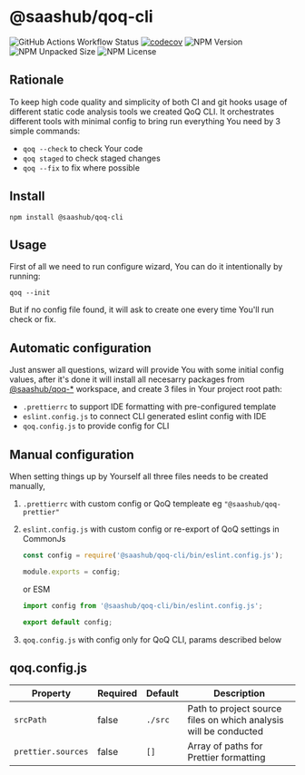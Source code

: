 # @saashub/qoq-cli

![GitHub Actions Workflow Status](https://img.shields.io/github/actions/workflow/status/saashub-it/qoq/main.yml) [![codecov](https://codecov.io/gh/saashub-it/qoq/graph/badge.svg?flag=cli&token=PQ1XAQQ257)](https://codecov.io/gh/saashub-it/qoq/flags/cli) ![NPM Version](https://img.shields.io/npm/v/%40saashub%2Fqoq-cli)
![NPM Unpacked Size](https://img.shields.io/npm/unpacked-size/%40saashub%2Fqoq-cli) ![NPM License](https://img.shields.io/npm/l/%40saashub%2Fqoq-cli)

## Rationale

To keep high code quality and simplicity of both CI and git hooks usage of different static code analysis tools we created QoQ CLI. It orchestrates different tools with minimal config to bring run everything You need by 3 simple commands:
* `qoq --check` to check Your code
* `qoq staged` to check staged changes
* `qoq --fix` to fix where possible

## Install

    npm install @saashub/qoq-cli

## Usage

First of all we need to run configure wizard, You can do it intentionally by running:

    qoq --init

But if no config file found, it will ask to create one every time You'll run check or fix. 

## Automatic configuration

Just answer all questions, wizard will provide You with some initial config values, after it's done it will install all necesarry packages from [@saashub/qoq-*]((https://www.npmjs.com/search?q=%40saashub%2Fqoq-)) workspace, and create 3 files in Your project root path:
* `.prettierrc` to support IDE formatting with pre-configured template
* `eslint.config.js` to connect CLI generated eslint config with IDE
* `qoq.config.js` to provide config for CLI

## Manual configuration

When setting things up by Yourself all three files needs to be created manually, 
1. `.prettierrc` with custom config or QoQ templeate eg `"@saashub/qoq-prettier"`
2. `eslint.config.js` with custom config or re-export of QoQ settings in CommonJs

    ```js
    const config = require('@saashub/qoq-cli/bin/eslint.config.js'); 
    
    module.exports = config; 
    ```

    or ESM

    ```js
    import config from '@saashub/qoq-cli/bin/eslint.config.js'; 
    
    export default config; 
    ```

3. `qoq.config.js` with config only for QoQ CLI, params described below

## qoq.config.js

| Property           | Required | Default | Description                                                      |
| ------------------ | -------- | ------- | ---------------------------------------------------------------- |
| `srcPath`          | false    | `./src` | Path to project source files on which analysis will be conducted |
| `prettier.sources` | false    | `[]`    | Array of paths for Prettier formatting                           |